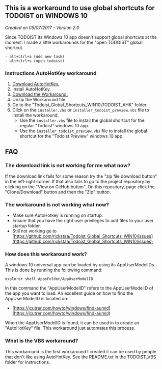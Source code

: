 ## This is a workaround to use global shortcuts for TODOIST on WINDOWS 10
_Created on 05/07/2017 - Version 2.0_

Since TODOIST its Windows 10 app doesn’t support global shortcuts at the moment. I made a  little workarounds for the "open TODOIST" global shortcut.

    - alt+ctrl+a (Add new task)
    - alt+ctrl+s (open todoist)

### Instructions AutoHotKey workaround
1. [Download AutoHotKey.](https://autohotkey.com/)
2. Install AutoHotKey.
3. [Download the Workaround.](https://github.com/rickstaa/Todoist_Global_Shortcuts_WIN10/archive/master.zip)
4. Unzip the Workaround file.
5. Go to the "Todoist_Global_Shortcuts_WIN10\TODOIST_AHK" folder.
6. Click on the `installer.vbs` or `installer_todoist_preview.vbs` file to install the workaround.
    - Use the `installer.vbs` file to install the global shortcut for the regular "Todoist" windows 10 app.
    - Use the `installer_todoist_preview.vbs` file to install the global shortcut for the "Todoist Preview" windows 10 app.

## FAQ

### The download link is not working for me what now?
If the download link fails for some reason try the "zip file download button" in the left-right corner. If that also fails to go to the project repository by clicking on the "View on GitHub button". On this repository, page click the "Clone/Download" button and then the "Zip" button.

### The workaround is not working what now?
- Make sure AutoHotkey is running on startup.
- Ensure that you have the right user privileges to add files to your user startup folder.
- Still not working go to [https://github.com/rickstaa/Todoist_Global_Shortcuts_WIN10/issues](https://github.com/rickstaa/Todoist_Global_Shortcuts_WIN10/issues)

### How does this workaround work?
A windows 10 universal app can be loaded by using its AppUserModelIDs. This is done by running the following command:

	explorer shell:AppsFolder/AppUserModelID

In this command the "AppUserModelID" refers to the AppUserModelID of the app you want to load. An excellent guide on how to find the AppUserModelID is located on:

- [https://jcutrer.com/howto/windows/find-aumid](https://jcutrer.com/howto/windows/find-aumid)

When the AppUserModelID is found, it can be used in to create an "AutoHotKey" file. This workaround just automates this process.

### What is the VBS workaround?
This workaround is the first workaround I created it can be used by people that don't like using AutoHotKey. See the README.txt in the TODOIST_VBS folder for instructions.

